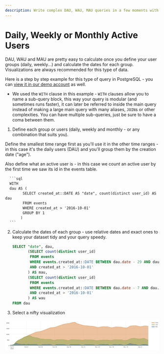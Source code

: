 ```yaml
---
description: Write complex DAU, WAU, MAU queries in a few moments with this example we use internally in Redash.
---
```


# Daily, Weekly or Monthly Active Users

DAU, WAU and MAU are pretty easy to calculate once you define your user groups (daily, weekly...) and calculate the dates for each group. Visualizations are always recommended for this type of data.

Here is a step by step example for this type of query in PostgreSQL - you can [view it in our demo account](http://demo.redash.io/queries/3231/source#4315) as well.

  * We used the `WITH` clause in this example - `WITH` clauses allow you to name a sub-query block, this way your query is modular (and sometimes runs faster), it can later be referred to inside the main query instead of making a large main query with many aliases, `JOIN`s  or other complexities. You can have multiple sub-queries, just be sure to have a coma between them.

1. Define each group or users (daily, weekly and monthly - or any combination that suits you).

  Define the smallest time range first as you'll use it in the other time ranges - in this case it's the daily users (DAU) and you'll group them by the creation date ("age").

  Also define what an active user is - in this case we count an active user by the first time we saw its id in the events table.

      ```sql
      WITH
      dau AS (
            SELECT created_at::DATE AS "date", count(distinct user_id) AS dau
            FROM events
            WHERE created_at > '2016-10-01'
            GROUP BY 1
           )
      ```

2. Calculate the dates of each group - use relative dates and exact ones to keep your dataset tidy and your query speedy.

      ```sql
      SELECT "date", dau,
             (SELECT count(distinct user_id)
              FROM events
              WHERE events.created_at::DATE BETWEEN dau.date - 29 AND dau.date
              AND created_at > '2016-10-01'
             ) AS mau,
             (SELECT count(distinct user_id)
              FROM events
              WHERE events.created_at::DATE BETWEEN dau.date - 7 AND dau.date
              AND created_at > '2016-10-01'
             ) AS wau
      FROM dau
      ```

3. Select a nifty visualization

![](../assets/visualization_examples/dau_wau_mau.png)
